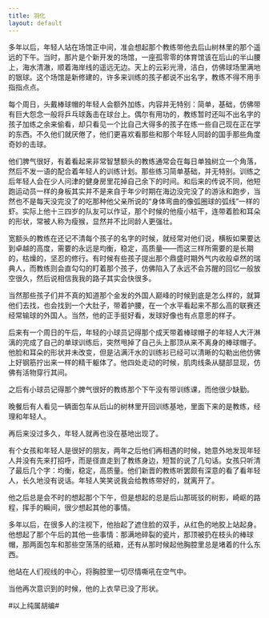 ```yaml
---
title: 羽化
layout: default
---
```


多年以后，年轻人站在场馆正中间，准会想起那个教练带他去后山树林里的那个遥远的下午。当时，那片是个新开发的场馆，一座孤零零的体育馆该在后山的半山腰上，海水清澈，顺着海岸线的遥远无边。天上的云彩光滑，洁白，仿佛球场里满地的银球。这个场馆是新修建的，许多来训练的孩子都说不出名字，教练不得不用手指指点点。

每个周日，头戴棒球帽的年轻人会额外加练，内容并无特别：简单，基础，仿佛带有巨大怨念一般将乒乓球轰击在球台上。偶尔有用功的，教练暂时还叫不出名字的孩子加练之余来偷看，却只看见一个比自己大得多的孩子在练一些自己现在正在学的东西。不久他们就厌倦了，他们更喜欢看那些和那个年轻人同龄的国手那些角度奇妙的击球。

他们脾气很好，有着看起来非常智慧额头的教练通常会在每日单独树立一个角落，然后不发一语的配合着年轻人的训练计划。那些练习简单基础，并无特别。训练之后年轻人会在少人问津的健身房里花掉自己余下的时间。和后来的传说不同，他短跑运动员一样的身板其实并不是来自于年少时期在海边没完没了的游泳和跑步，当然也不是每天没完没了的吃那种他父亲所说的“身体弯曲的像弧圈球的弧线”一样的虾。实际上他十三四岁的队友可以作证，那个时候的他瘦小枯干，连带着脸和耳朵的形状，常被人称为瘦猴，显然并不比同龄人更强壮。

宽额头的教练在还记不清每个孩子的名字的时候，就经常对他们说，横板如果要达到卓越的高度，需要的永远是均衡，稳定，高质量——而这三样所需要的是长期的，枯燥的，坚忍的修行。有时候有些孩子提出那个鼎盛时期外气内收般卓然的瑞典人，而教练则会直勾勾的盯着那个孩子，仿佛陷入了永远不会苏醒的回忆一般放空很久，然后说相信我我的路子其实会快很多。

当然那些孩子们并不真的知道那个金发的外国人巅峰的时候到底是怎么样的，就算他们去找，也会找到一个大肚子，带着护腰，在一个水平看起来不那么高的联赛还经常输球的外国人。当然，他的正手挺好看，发球好像也有点意思的样子。

后来有一个周日的午后，年轻的小球员记得那个成天带着棒球帽子的年轻人大汗淋漓的完成了自己的单球训练后，突然甩掉了自己头上那顶从来不离身的棒球帽子。他脸和耳朵的形状并未改变，但是沾满汗水的训练衫已经可以清晰的勾勒出他仿佛上好钢筋拧出来一样的精干躯体了。他四处走动的时候，肌肉线条从腿部显现，仿佛有活物穿行其间。

之后有小球员记得那个脾气很好的教练那个下午没有带训练课，而他很少缺勤。

晚餐后有人看见一辆面包车从后山的树林里开回训练基地，里面下来的是教练，经理和年轻人。

再后来没过多久，年轻人就再也没在基地出现了。

有个女孩和年轻人是很好的朋友，两年之后他们再相遇的时候，她意外地发现年轻人并没有先来打招呼，而是径直走到了教练身边，短暂的说了几句话。女孩只听清了最后几个字：均衡，稳定，高质量。他们新晋的教练听罢颇有深意的看了看年轻人，长久地没有说话。年轻人笑笑说我会给教练带好的，就离开了。

他之后总是会不时的想起那个下午，但是想起的总是后山那斑驳的树影，崎岖的路程，挥手的瞬间，很少想起其他的事情。

多年以后，在很多人的注视下，他抬起了遮住脸的双手，从红色的地胶上站起身。他想起了那个午后的其他一些事情：那满地碎裂的瓷片，那顶被扔在枝头的棒球帽，那两面包车和那些空荡荡的纸箱，还有从那时候起他胸腔里总是堵着的什么东西。

他站在人们视线的中心，将胸腔里一切尽情嘶吼在空气中。

当他再次意识到的时候，他的上衣早已没了形状。

#以上纯属胡编#